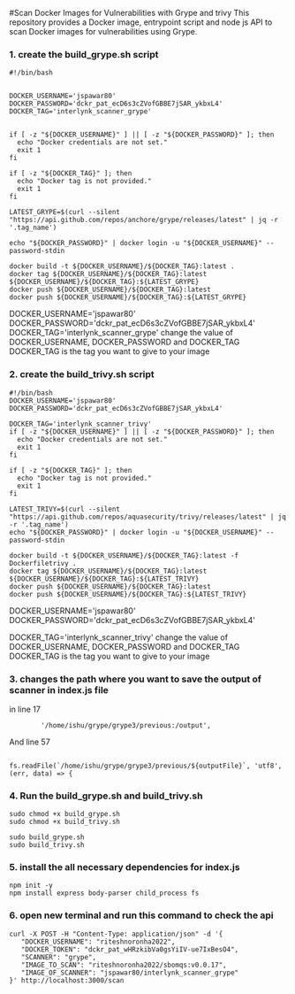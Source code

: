 #Scan Docker Images for Vulnerabilities with Grype and trivy
This repository provides a Docker image, entrypoint script and node js API to scan Docker images for vulnerabilities using Grype.

### 1. create the build_grype.sh script 
```
#!/bin/bash


DOCKER_USERNAME='jspawar80'
DOCKER_PASSWORD='dckr_pat_ecD6s3cZVofGBBE7jSAR_ykbxL4'
DOCKER_TAG='interlynk_scanner_grype'


if [ -z "${DOCKER_USERNAME}" ] || [ -z "${DOCKER_PASSWORD}" ]; then
  echo "Docker credentials are not set."
  exit 1
fi

if [ -z "${DOCKER_TAG}" ]; then
  echo "Docker tag is not provided."
  exit 1
fi

LATEST_GRYPE=$(curl --silent "https://api.github.com/repos/anchore/grype/releases/latest" | jq -r '.tag_name')

echo "${DOCKER_PASSWORD}" | docker login -u "${DOCKER_USERNAME}" --password-stdin

docker build -t ${DOCKER_USERNAME}/${DOCKER_TAG}:latest .
docker tag ${DOCKER_USERNAME}/${DOCKER_TAG}:latest ${DOCKER_USERNAME}/${DOCKER_TAG}:${LATEST_GRYPE}
docker push ${DOCKER_USERNAME}/${DOCKER_TAG}:latest
docker push ${DOCKER_USERNAME}/${DOCKER_TAG}:${LATEST_GRYPE}
```

DOCKER_USERNAME='jspawar80'
DOCKER_PASSWORD='dckr_pat_ecD6s3cZVofGBBE7jSAR_ykbxL4'
DOCKER_TAG='interlynk_scanner_grype'
change the value of DOCKER_USERNAME, DOCKER_PASSWORD and DOCKER_TAG
DOCKER_TAG is the tag you want to give to your image

### 2. create the build_trivy.sh script 
```
#!/bin/bash
DOCKER_USERNAME='jspawar80'
DOCKER_PASSWORD='dckr_pat_ecD6s3cZVofGBBE7jSAR_ykbxL4'

DOCKER_TAG='interlynk_scanner_trivy'
if [ -z "${DOCKER_USERNAME}" ] || [ -z "${DOCKER_PASSWORD}" ]; then
  echo "Docker credentials are not set."
  exit 1
fi

if [ -z "${DOCKER_TAG}" ]; then
  echo "Docker tag is not provided."
  exit 1
fi

LATEST_TRIVY=$(curl --silent "https://api.github.com/repos/aquasecurity/trivy/releases/latest" | jq -r '.tag_name')
echo "${DOCKER_PASSWORD}" | docker login -u "${DOCKER_USERNAME}" --password-stdin

docker build -t ${DOCKER_USERNAME}/${DOCKER_TAG}:latest -f Dockerfiletrivy .
docker tag ${DOCKER_USERNAME}/${DOCKER_TAG}:latest ${DOCKER_USERNAME}/${DOCKER_TAG}:${LATEST_TRIVY}
docker push ${DOCKER_USERNAME}/${DOCKER_TAG}:latest
docker push ${DOCKER_USERNAME}/${DOCKER_TAG}:${LATEST_TRIVY}
````
DOCKER_USERNAME='jspawar80'
DOCKER_PASSWORD='dckr_pat_ecD6s3cZVofGBBE7jSAR_ykbxL4'

DOCKER_TAG='interlynk_scanner_trivy'
change the value of DOCKER_USERNAME, DOCKER_PASSWORD and DOCKER_TAG
DOCKER_TAG is the tag you want to give to your image


### 3. changes the path where you want to save the output of scanner in index.js file
in line 17
```
        '/home/ishu/grype/grype3/previous:/output',
```
And line 57
```
            fs.readFile(`/home/ishu/grype/grype3/previous/${outputFile}`, 'utf8', (err, data) => {
```

### 4. Run the build_grype.sh and build_trivy.sh  
```
sudo chmod +x build_grype.sh
sudo chmod +x build_trivy.sh  

sudo build_grype.sh
sudo build_trivy.sh
```

### 5. install the all necessary dependencies for index.js
```
npm init -y
npm install express body-parser child_process fs
```
### 6. open new terminal and run this command to check the api
```
curl -X POST -H "Content-Type: application/json" -d '{
   "DOCKER_USERNAME": "riteshnoronha2022",
   "DOCKER_TOKEN": "dckr_pat_wHRzkibVa0gsYiIV-ue7IxBesO4",
   "SCANNER": "grype",
   "IMAGE_TO_SCAN": "riteshnoronha2022/sbomqs:v0.0.17",
   "IMAGE_OF_SCANNER": "jspawar80/interlynk_scanner_grype"
}' http://localhost:3000/scan
```
